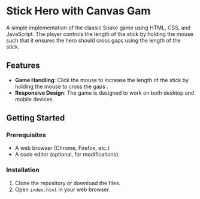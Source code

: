 # Stick Hero with Canvas Gam
A simple implementation of the classic Snake game using HTML, CSS, and JavaScript. The player controls the length of the stick by holding the mouse such that it ensures the hero should cross gaps using the length of the stick.

## Features
- **Game Handling**: Click the mouse to increase the length of the stick by holding the mouse
to cross the gaps .
- **Responsive Design**: The game is designed to work on both desktop and mobile devices.

## Getting Started
### Prerequisites
- A web browser (Chrome, Firefox, etc.)
- A code editor (optional, for modifications)

### Installation
1. Clone the repository or download the files.
2. Open `index.html` in your web browser.


